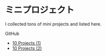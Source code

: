 # ミニプロジェクト
I collected tons of mini projects and listed here.

GitHub
- [10 Projects (1)](https://github.com/Researcher-H/100-JavaScript-Projects)
- [10 Projects (2)](https://github.com/Researcher-H/100-javascript-projects-1)

